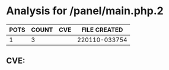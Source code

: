 # Analysis for /panel/main.php.2
| POTS | COUNT | CVE | FILE CREATED |
|---|---|---|---|
| 1 | 3 | | 220110-033754 |

## CVE: 